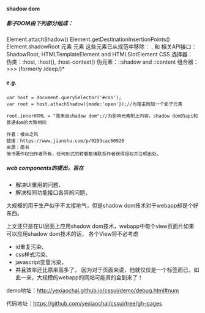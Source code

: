 
#### shadow dom 

##### 影子DOM由下列部分组成：

Element.attachShadow()
Element.getDestinationInsertionPoints()
Element.shadowRoot
<content> 元素
<shadow> 元素
这些元素已从规范中移除： <content>, <element> 和<decorator>
相关API接口：ShadowRoot, HTMLTemplateElement and HTMLSlotElement
CSS 选择器：
伪类：:host, :host(), :host-context()
伪元素：::shadow and ::content
组合器：>>> (formerly /deep/)*


##### e.g.
```
var host = document.querySelector('#con');
var root = host.attachShadow({mode:'open'});//为宿主附加一个影子元素

root.innerHTML = "我来自shadow dom";//为影响元素附上内容，shadow dom的api和普通dom的大致相同

作者：楼兰之风
链接：https://www.jianshu.com/p/9293cac60920
來源：简书
简书著作权归作者所有，任何形式的转载都请联系作者获得授权并注明出处。
```



##### web components的提出，旨在
- 解决UI重用的问题、
- 解决相同功能接口各异的问题，

大规模的用于生产似乎不太接地气，但是shadow dom技术对于webapp却是个好东西。

上文还只是在UI层面上应用shadow dom技术，webapp中每个view页面片如果可以应用shadow dom技术的话，
各个View将不必考虑
- id重复污染、
- css样式污染、
- javascript变量污染，
- 并且效率还比原来高多了，
因为对于页面来说，他就仅仅是一个标签而已，如此一来，大规模的webapp的网站可能真的会到来了！

demo地址：http://yexiaochai.github.io/cssui/demo/debug.html#num

代码地址：https://github.com/yexiaochai/cssui/tree/gh-pages

